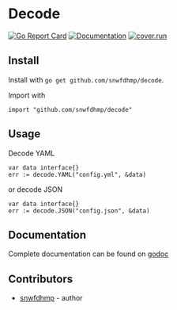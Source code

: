 # Decode

[![Go Report Card](https://goreportcard.com/badge/github.com/snwfdhmp/decode)](https://goreportcard.com/report/github.com/snwfdhmp/decode) [![Documentation](https://godoc.org/github.com/snwfdhmp/decode?status.svg)](http://godoc.org/github.com/snwfdhmp/decode) [![cover.run](https://cover.run/go/github.com/snwfdhmp/decode.svg?style=flat&tag=golang-1.10)](https://cover.run/go?tag=golang-1.10&repo=github.com%2Fsnwfdhmp%2Fdecode)

## Install

Install with `go get github.com/snwfdhmp/decode`.

Import with

```golang
import "github.com/snwfdhmp/decode"
```

## Usage

Decode YAML

```golang
var data interface{}
err := decode.YAML("config.yml", &data)
```

or decode JSON

```golang
var data interface{}
err := decode.JSON("config.json", &data)
```

## Documentation

Complete documentation can be found on [godoc](http://godoc.org/github.com/snwfdhmp/decode)

## Contributors

- [snwfdhmp](http://github.com/snwfdhmp) - author